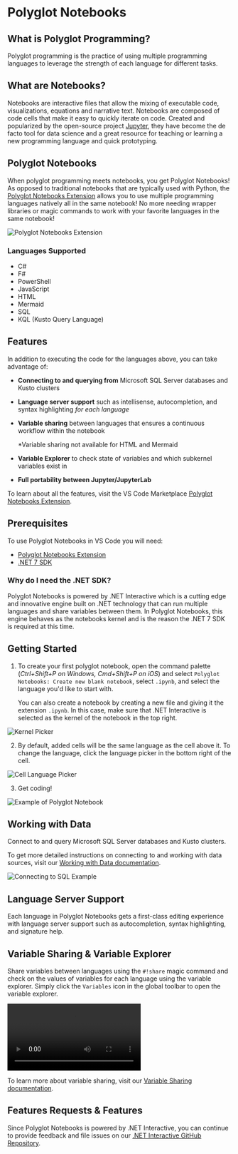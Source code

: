 # Polyglot Notebooks

## What is Polyglot Programming?

Polyglot programming is the practice of using multiple programming languages to leverage the strength of each language for different tasks.

## What are Notebooks?
Notebooks are interactive files that allow the mixing of executable code, visualizations, equations and narrative text. Notebooks are composed of code cells that make it easy to quickly iterate on code. Created and popularized by the open-source project [Jupyter](https://jupyter.org/), they have become the de facto tool for data science and a great resource for teaching or learning a new programming language and quick prototyping.



## Polyglot Notebooks

When polyglot programming meets notebooks, you get Polyglot Notebooks! As opposed to traditional notebooks that are typically used with Python, the [Polyglot Notebooks Extension](https://marketplace.visualstudio.com/items?itemName=ms-dotnettools.dotnet-interactive-vscode) allows you to use multiple programming languages natively all in the same notebook! No more needing wrapper libraries or magic commands to work with your favorite languages in the same notebook!

![Polyglot Notebooks Extension](images/polyglot/polyglot_ext.png)

### Languages Supported
- C#
- F#
- PowerShell
- JavaScript
- HTML
- Mermaid
- SQL
- KQL (Kusto Query Language)


## Features
In addition to executing the code for the languages above, you can take advantage of:

- **Connecting to and querying from** Microsoft SQL Server databases and Kusto clusters

- **Language server support** such as intellisense, autocompletion, and syntax highlighting _for each language_

- **Variable sharing** between languages that ensures a continuous workflow within the notebook

    *Variable sharing not available for HTML and Mermaid

- **Variable Explorer** to check state of variables and which subkernel variables exist in

- **Full portability between Jupyter/JupyterLab**

To learn about all the features, visit the VS Code Marketplace [Polyglot Notebooks Extension](https://marketplace.visualstudio.com/items?itemName=ms-dotnettools.dotnet-interactive-vscode).

## Prerequisites

To use Polyglot Notebooks in VS Code you will need:

- [Polyglot Notebooks Extension](https://marketplace.visualstudio.com/items?itemName=ms-dotnettools.dotnet-interactive-vscode)
- [.NET 7 SDK](https://dotnet.microsoft.com/en-us/download/dotnet/7.0)

### Why do I need the .NET SDK?

Polyglot Notebooks is powered by .NET Interactive which is a cutting edge and innovative engine built on .NET technology that can run multiple languages and share variables between them. In Polyglot Notebooks, this engine behaves as the notebooks kernel and is the reason the .NET 7 SDK is required at this time.

## Getting Started

1. To create your first polyglot notebook, open the command palette (_Ctrl+Shift+P on Windows, Cmd+Shift+P on iOS_) and select `Polyglot Notebooks: Create new blank
notebook`, select `.ipynb`, and select the language you'd like to start with.

    You can also create a notebook by creating a new file and giving it the extension `.ipynb`. In this case, make sure that .NET Interactive is selected as the kernel of the notebook in the top right.

![Kernel Picker](images/polyglot/kernel_picker.png)


2. By default, added cells will be the same language as the cell above it. To change the language, click the language picker in the bottom right of the cell.

![Cell Language Picker](images/polyglot/language_picker.png)

3. Get coding!

![Example of Polyglot Notebook](images/polyglot/polyglot_nb_example.png)

## Working with Data

Connect to and query Microsoft SQL Server databases and Kusto clusters.

To get more detailed instructions on connecting to and working with data sources, visit our [Working with Data documentation](https://github.com/dotnet/interactive/blob/main/docs/working-with-data.md).


![Connecting to SQL Example](images/polyglot/SQL_connection_example.png)

## Language Server Support

Each language in Polyglot Notebooks gets a first-class editing experience with language server support such as autocompletion, syntax highlighting, and signature help.


## Variable Sharing & Variable Explorer

Share variables between languages using the `#!share` magic command and check on the values of variables for each language using the variable explorer. Simply click the `Variables` icon in the global toolbar to open the variable explorer.

![SQLJavaScript](images/polyglot/SQLJavaScript.mp4)

To learn more about variable sharing, visit our [Variable Sharing documentation](https://github.com/dotnet/interactive/blob/main/docs/variable-sharing.md).

## Features Requests & Features
Since Polyglot Notebooks is powered by .NET Interactive, you can continue to provide feedback and file issues on our [.NET Interactive GitHub Repository](https://github.com/dotnet/interactive/issues).


